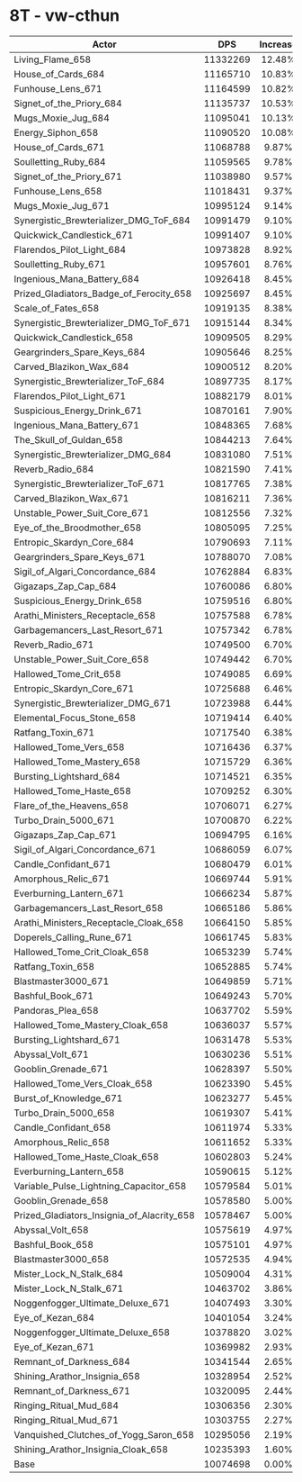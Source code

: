 # 8T - vw-cthun
| Actor | DPS | Increase |
|---|:---:|:---:|
|Living_Flame_658|11332269|12.48%|
|House_of_Cards_684|11165710|10.83%|
|Funhouse_Lens_671|11164599|10.82%|
|Signet_of_the_Priory_684|11135737|10.53%|
|Mugs_Moxie_Jug_684|11095041|10.13%|
|Energy_Siphon_658|11090520|10.08%|
|House_of_Cards_671|11068788|9.87%|
|Soulletting_Ruby_684|11059565|9.78%|
|Signet_of_the_Priory_671|11038980|9.57%|
|Funhouse_Lens_658|11018431|9.37%|
|Mugs_Moxie_Jug_671|10995124|9.14%|
|Synergistic_Brewterializer_DMG_ToF_684|10991479|9.10%|
|Quickwick_Candlestick_671|10991407|9.10%|
|Flarendos_Pilot_Light_684|10973828|8.92%|
|Soulletting_Ruby_671|10957601|8.76%|
|Ingenious_Mana_Battery_684|10926418|8.45%|
|Prized_Gladiators_Badge_of_Ferocity_658|10925697|8.45%|
|Scale_of_Fates_658|10919135|8.38%|
|Synergistic_Brewterializer_DMG_ToF_671|10915144|8.34%|
|Quickwick_Candlestick_658|10909505|8.29%|
|Geargrinders_Spare_Keys_684|10905646|8.25%|
|Carved_Blazikon_Wax_684|10900512|8.20%|
|Synergistic_Brewterializer_ToF_684|10897735|8.17%|
|Flarendos_Pilot_Light_671|10882179|8.01%|
|Suspicious_Energy_Drink_671|10870161|7.90%|
|Ingenious_Mana_Battery_671|10848365|7.68%|
|The_Skull_of_Guldan_658|10844213|7.64%|
|Synergistic_Brewterializer_DMG_684|10831080|7.51%|
|Reverb_Radio_684|10821590|7.41%|
|Synergistic_Brewterializer_ToF_671|10817765|7.38%|
|Carved_Blazikon_Wax_671|10816211|7.36%|
|Unstable_Power_Suit_Core_671|10812556|7.32%|
|Eye_of_the_Broodmother_658|10805095|7.25%|
|Entropic_Skardyn_Core_684|10790693|7.11%|
|Geargrinders_Spare_Keys_671|10788070|7.08%|
|Sigil_of_Algari_Concordance_684|10762884|6.83%|
|Gigazaps_Zap_Cap_684|10760086|6.80%|
|Suspicious_Energy_Drink_658|10759516|6.80%|
|Arathi_Ministers_Receptacle_658|10757588|6.78%|
|Garbagemancers_Last_Resort_671|10757342|6.78%|
|Reverb_Radio_671|10749500|6.70%|
|Unstable_Power_Suit_Core_658|10749442|6.70%|
|Hallowed_Tome_Crit_658|10749085|6.69%|
|Entropic_Skardyn_Core_671|10725688|6.46%|
|Synergistic_Brewterializer_DMG_671|10723988|6.44%|
|Elemental_Focus_Stone_658|10719414|6.40%|
|Ratfang_Toxin_671|10717540|6.38%|
|Hallowed_Tome_Vers_658|10716436|6.37%|
|Hallowed_Tome_Mastery_658|10715729|6.36%|
|Bursting_Lightshard_684|10714521|6.35%|
|Hallowed_Tome_Haste_658|10709252|6.30%|
|Flare_of_the_Heavens_658|10706071|6.27%|
|Turbo_Drain_5000_671|10700870|6.22%|
|Gigazaps_Zap_Cap_671|10694795|6.16%|
|Sigil_of_Algari_Concordance_671|10686059|6.07%|
|Candle_Confidant_671|10680479|6.01%|
|Amorphous_Relic_671|10669744|5.91%|
|Everburning_Lantern_671|10666234|5.87%|
|Garbagemancers_Last_Resort_658|10665186|5.86%|
|Arathi_Ministers_Receptacle_Cloak_658|10664150|5.85%|
|Doperels_Calling_Rune_671|10661745|5.83%|
|Hallowed_Tome_Crit_Cloak_658|10653239|5.74%|
|Ratfang_Toxin_658|10652885|5.74%|
|Blastmaster3000_671|10649859|5.71%|
|Bashful_Book_671|10649243|5.70%|
|Pandoras_Plea_658|10637702|5.59%|
|Hallowed_Tome_Mastery_Cloak_658|10636037|5.57%|
|Bursting_Lightshard_671|10631478|5.53%|
|Abyssal_Volt_671|10630236|5.51%|
|Gooblin_Grenade_671|10628397|5.50%|
|Hallowed_Tome_Vers_Cloak_658|10623390|5.45%|
|Burst_of_Knowledge_671|10623277|5.45%|
|Turbo_Drain_5000_658|10619307|5.41%|
|Candle_Confidant_658|10611974|5.33%|
|Amorphous_Relic_658|10611652|5.33%|
|Hallowed_Tome_Haste_Cloak_658|10602803|5.24%|
|Everburning_Lantern_658|10590615|5.12%|
|Variable_Pulse_Lightning_Capacitor_658|10579584|5.01%|
|Gooblin_Grenade_658|10578580|5.00%|
|Prized_Gladiators_Insignia_of_Alacrity_658|10578467|5.00%|
|Abyssal_Volt_658|10575619|4.97%|
|Bashful_Book_658|10575101|4.97%|
|Blastmaster3000_658|10572535|4.94%|
|Mister_Lock_N_Stalk_684|10509004|4.31%|
|Mister_Lock_N_Stalk_671|10463702|3.86%|
|Noggenfogger_Ultimate_Deluxe_671|10407493|3.30%|
|Eye_of_Kezan_684|10401054|3.24%|
|Noggenfogger_Ultimate_Deluxe_658|10378820|3.02%|
|Eye_of_Kezan_671|10369982|2.93%|
|Remnant_of_Darkness_684|10341544|2.65%|
|Shining_Arathor_Insignia_658|10328954|2.52%|
|Remnant_of_Darkness_671|10320095|2.44%|
|Ringing_Ritual_Mud_684|10306356|2.30%|
|Ringing_Ritual_Mud_671|10303755|2.27%|
|Vanquished_Clutches_of_Yogg_Saron_658|10295056|2.19%|
|Shining_Arathor_Insignia_Cloak_658|10235393|1.60%|
|Base|10074698|0.00%|
